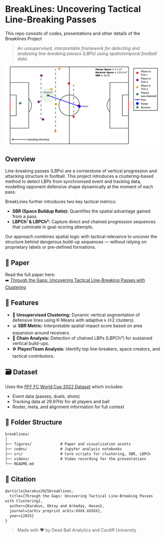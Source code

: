 # BreakLines: Uncovering Tactical Line-Breaking Passes
This repo consists of codes, presentations and other details of the Breaklines Project

> *An unsupervised, interpretable framework for detecting and analysing line-breaking passes (LBPs) using spatiotemporal football data.*

![Figure 1: Core Framework — Detecting LBPs and computing SBR](figures/fig1_1.png)

## Overview

Line-breaking passes (LBPs) are a cornerstone of vertical progression and attacking structure in football. This project introduces a clustering-based method to detect LBPs from synchronised event and tracking data, modelling opponent defensive shape dynamically at the moment of each pass.

BreakLines further introduces two key tactical metrics:
- **SBR (Space Buildup Ratio):** Quantifies the spatial advantage gained from a pass.
- **LBPCh¹ & LBPCh²:** Capture direct and chained progression sequences that culminate in goal-scoring attempts.

Our approach combines spatial logic with tactical relevance to uncover the structure behind dangerous build-up sequences — without relying on proprietary labels or pre-defined formations.

## 📄 Paper

Read the full paper here:  
➡️ [Through the Gaps: Uncovering Tactical Line-Breaking Passes with Clustering](https://arxiv.org/abs/2506.06666)

## 🔧 Features

- 🧠 **Unsupervised Clustering:** Dynamic vertical segmentation of defensive lines using K-Means with adaptive `k` (≥2 clusters).
- 📊 **SBR Metric:** Interpretable spatial impact score based on area expansion around receivers.
- 🔄 **Chain Analysis:** Detection of chained LBPs (LBPCh²) for sustained vertical build-ups.
- ⚽ **Player/Team Analysis:** Identify top line-breakers, space creators, and tactical contributors.

## 🗃️ Dataset

Uses the [PFF FC World Cup 2022 Dataset](https://www.blog.fc.pff.com/blog/pff-fc-release-2022-world-cup-data) which includes:
- Event data (passes, duels, shots)
- Tracking data at 29.97Hz for all players and ball
- Roster, meta, and alignment information for full context

## 📂 Folder Structure
```verbatim
breaklines/
│
├── figures/             # Paper and visualization assets
├── codes/               # Jupyter analysis notebooks
├── src/                 # Core scripts for clustering, SBR, LBPCh
├── videos/              # Video recording for the presentations
└── README.md
```

## 📌 Citation
```verbatim
@article{karakus2025breaklines,
  title={Through the Gaps: Uncovering Tactical Line-Breaking Passes with Clustering},
  author={Karakus, Oktay and Arkadaş, Hasan},
  journal={arXiv preprint arXiv:XXXX.XXXXX},
  year={2025}
}
```

> Made with ❤️ by Dead Ball Analytics and Cardiff University
